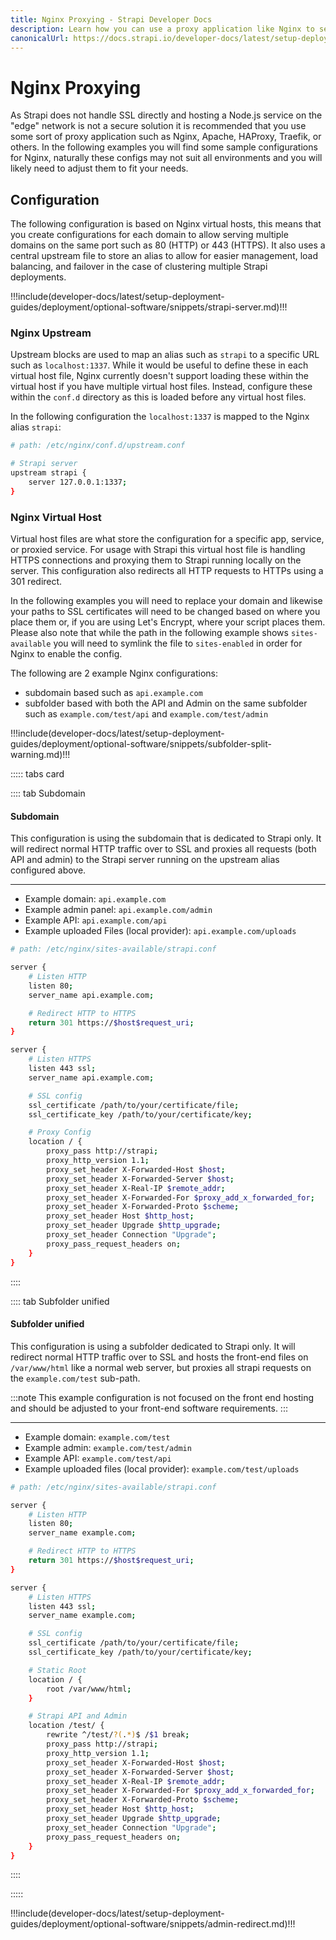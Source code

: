 ```yaml
---
title: Nginx Proxying - Strapi Developer Docs
description: Learn how you can use a proxy application like Nginx to secure your Strapi application.
canonicalUrl: https://docs.strapi.io/developer-docs/latest/setup-deployment-guides/deployment/optional-software/nginx-proxy.html
---
```


# Nginx Proxying

As Strapi does not handle SSL directly and hosting a Node.js service on the "edge" network is not a secure solution it is recommended that you use some sort of proxy application such as Nginx, Apache, HAProxy, Traefik, or others. In the following examples you will find some sample configurations for Nginx, naturally these configs may not suit all environments and you will likely need to adjust them to fit your needs.

## Configuration

The following configuration is based on Nginx virtual hosts, this means that you create configurations for each domain to allow serving multiple domains on the same port such as 80 (HTTP) or 443 (HTTPS). It also uses a central upstream file to store an alias to allow for easier management, load balancing, and failover in the case of clustering multiple Strapi deployments.

!!!include(developer-docs/latest/setup-deployment-guides/deployment/optional-software/snippets/strapi-server.md)!!!

### Nginx Upstream

Upstream blocks are used to map an alias such as `strapi` to a specific URL such as `localhost:1337`. While it would be useful to define these in each virtual host file, Nginx currently doesn't support loading these within the virtual host if you have multiple virtual host files. Instead, configure these within the `conf.d` directory as this is loaded before any virtual host files.

In the following configuration the `localhost:1337` is mapped to the Nginx alias `strapi`:

```sh
# path: /etc/nginx/conf.d/upstream.conf

# Strapi server
upstream strapi {
    server 127.0.0.1:1337;
}
```

### Nginx Virtual Host

Virtual host files are what store the configuration for a specific app, service, or proxied service. For usage with Strapi this virtual host file is handling HTTPS connections and proxying them to Strapi running locally on the server. This configuration also redirects all HTTP requests to HTTPs using a 301 redirect.

In the following examples you will need to replace your domain and likewise your paths to SSL certificates will need to be changed based on where you place them or, if you are using Let's Encrypt, where your script places them. Please also note that while the path in the following example shows `sites-available` you will need to symlink the file to `sites-enabled` in order for Nginx to enable the config.

The following are 2 example Nginx configurations:

- subdomain based such as `api.example.com`
- subfolder based with both the API and Admin on the same subfolder such as `example.com/test/api` and `example.com/test/admin`

!!!include(developer-docs/latest/setup-deployment-guides/deployment/optional-software/snippets/subfolder-split-warning.md)!!!

::::: tabs card

:::: tab Subdomain

#### Subdomain

This configuration is using the subdomain that is dedicated to Strapi only. It will redirect normal HTTP traffic over to SSL and proxies all requests (both API and admin) to the Strapi server running on the upstream alias configured above.

---

- Example domain: `api.example.com`
- Example admin panel: `api.example.com/admin`
- Example API: `api.example.com/api`
- Example uploaded Files (local provider): `api.example.com/uploads`

```sh
# path: /etc/nginx/sites-available/strapi.conf

server {
    # Listen HTTP
    listen 80;
    server_name api.example.com;

    # Redirect HTTP to HTTPS
    return 301 https://$host$request_uri;
}

server {
    # Listen HTTPS
    listen 443 ssl;
    server_name api.example.com;

    # SSL config
    ssl_certificate /path/to/your/certificate/file;
    ssl_certificate_key /path/to/your/certificate/key;

    # Proxy Config
    location / {
        proxy_pass http://strapi;
        proxy_http_version 1.1;
        proxy_set_header X-Forwarded-Host $host;
        proxy_set_header X-Forwarded-Server $host;
        proxy_set_header X-Real-IP $remote_addr;
        proxy_set_header X-Forwarded-For $proxy_add_x_forwarded_for;
        proxy_set_header X-Forwarded-Proto $scheme;
        proxy_set_header Host $http_host;
        proxy_set_header Upgrade $http_upgrade;
        proxy_set_header Connection "Upgrade";
        proxy_pass_request_headers on;
    }
}
```

::::

:::: tab Subfolder unified

#### Subfolder unified

This configuration is using a subfolder dedicated to Strapi only. It will redirect normal HTTP traffic over to SSL and hosts the front-end files on `/var/www/html` like a normal web server, but proxies all strapi requests on the `example.com/test` sub-path.

:::note
This example configuration is not focused on the front end hosting and should be adjusted to your front-end software requirements.
:::

---

- Example domain: `example.com/test`
- Example admin: `example.com/test/admin`
- Example API: `example.com/test/api`
- Example uploaded files (local provider): `example.com/test/uploads`

```sh
# path: /etc/nginx/sites-available/strapi.conf

server {
    # Listen HTTP
    listen 80;
    server_name example.com;

    # Redirect HTTP to HTTPS
    return 301 https://$host$request_uri;
}

server {
    # Listen HTTPS
    listen 443 ssl;
    server_name example.com;

    # SSL config
    ssl_certificate /path/to/your/certificate/file;
    ssl_certificate_key /path/to/your/certificate/key;

    # Static Root
    location / {
        root /var/www/html;
    }

    # Strapi API and Admin
    location /test/ {
        rewrite ^/test/?(.*)$ /$1 break;
        proxy_pass http://strapi;
        proxy_http_version 1.1;
        proxy_set_header X-Forwarded-Host $host;
        proxy_set_header X-Forwarded-Server $host;
        proxy_set_header X-Real-IP $remote_addr;
        proxy_set_header X-Forwarded-For $proxy_add_x_forwarded_for;
        proxy_set_header X-Forwarded-Proto $scheme;
        proxy_set_header Host $http_host;
        proxy_set_header Upgrade $http_upgrade;
        proxy_set_header Connection "Upgrade";
        proxy_pass_request_headers on;
    }
}
```

::::

:::::

!!!include(developer-docs/latest/setup-deployment-guides/deployment/optional-software/snippets/admin-redirect.md)!!!
